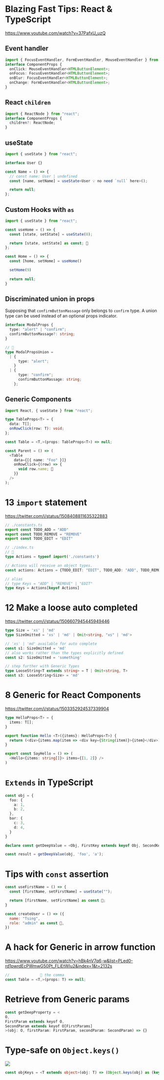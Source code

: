 # Blazing Fast Tips: React & TypeScript
https://www.youtube.com/watch?v=37PafxU_uzQ

## Event handler

```ts
import { FocusEventHandler, FormEventHandler, MouseEventHandler } from "react";
interface ComponentProps {
  onClick: MouseEventHandler<HTMLButtonElement>;
  onFocus: FocusEventHandler<HTMLButtonElement>;
  onBlur: FocusEventHandler<HTMLButtonElement>;
  onChange: FormEventHandler<HTMLButtonElement>;
}
```

## React `children`

```ts
import { ReactNode } from "react";
interface ComponentProps {
  children?: ReactNode;
}
```

## useState

```ts
import { useState } from "react";

interface User {}

const Name = () => {
  // const name: User | undefined
  const [name, setName] = useState<User 💡 no need `null` here>();

  return null;
};
```

## Custom Hooks with `as`

```ts
import { useState } from "react";

const useHome = () => {
  const [state, setState] = useState(0);

  return [state, setState] as const; 🚀
};

const Home = () => {
  const [home, setHome] = useHome()

  setHome(9)
  
  return null;
}
```

## Discriminated union in props

Supposing that `confirmButtonMassage` only belongs to `confirm` type. A union type can be used instead of an optional props indicator.

```ts
interface ModalProps {
  type: "alert" | "confirm";
  confirmButtonMassage?: string;
}

// 🚀
type ModalPropsUnion =
  | {
      type: "alert";
    }
  | {
      type: "confirm";
      confirmButtonMassage: string;
    };
```

## Generic Components

```ts
import React, { useState } from "react";

type TableProps<T> = {
  data: T[];
  onRowClick(row: T): void;
};

const Table = <T,>(props: TableProps<T>) => null;

const Parent = () => (
  <Table
    data={[{ name: "Foo" }]}
    onRowClick={(row) => {
      void row.name; 🚀
    }}
  />
);
```

# 13 `import` statement

https://twitter.com/i/status/1508408811635322883

```ts
// ./constants.ts
export const TODO_ADD = "ADD"
export const TODO_REMOVE = "REMOVE"
export const TODO_EDIT = "EDIT"

// ./index.ts
// 🚀 
type Actions = typeof import('./constants')

// Actions will receive an object types.
const actions: Actions = {TODO_EDIT: "EDIT", TODO_ADD: "ADD", TODO_REMOVE: "REMOVE"}

// alias 
// type Keys = "ADD" | "REMOVE" | "EDIT"
type Keys = Actions[keyof Actions]
```

# 12 Make a loose auto completed

https://twitter.com/i/status/1506607945445949446

```ts
type Size = 'xs' | 'md'
type SizeOmitted = 'xs' | 'md' | Omit<string, "xs" | 'md'>

// 'xs' | 'md' available for auto complete
const s1: SizeOmitted = 'md'
// also works rather than the types explicitly defined
const s2: SizeOmitted = 'something'

// step further with Generic Types
type LooseString<T extends string> = T | Omit<string, T>
const s3: LooseString<Size> = 'md'
```

# 8 Generic for React Components

https://twitter.com/i/status/1503352924537339904

```ts
type HelloProps<T> = {
  items: T[];
}

export function Hello <T>({items}: HelloProps<T>) {
  return (<div>{items.map(item => <div key={String(item)}>{item}</div>)}</div>)
}

export const SayHello = () => (
  <Hello<{items: string[]}> items={[1, 2]} />
)
```

# `Extends` in TypeScript

```ts
const obj = {
  foo: {
    a: 1,
    b: 2,
  },
  bar: {
    c: 3,
    d: 4,
  }
}

declare const getDeepValue = <Obj, FirstKey extends keyof Obj, SecondKey extends keyof FirstKey>(obj: Obj, firstKey: FirstKey, secondKey: SecondKey) : Obj[FirstKey][SecondKey];

const result = getDeepValue(obj, 'foo', 'a');
```

# Tips with `const` assertion

```js
const useFirstName = () => {
  const [firstName, setFirstName] = useState("");

  return [firstName, setFirstName] as const 🚀;
}

const createUser = () => ({
  name: "Tsing",
  role: "admin" as const 🚀,
})
```

# A hack for Generic in arrow function

https://www.youtube.com/watch?v=hBk4nV7q6-w&list=PLed0-rd1pwrdEcPWmwG50Pt_FLiEtWIu2&index=1&t=2132s

```js
//              🔻 the comma
const Table = <T,>(props: T) => null;
```

# Retrieve from Generic params

```js
const getDeepProperty = <
O, 
FirstParam extends keyof O, 
SecondParam extends keyof O[FirstParams]
>(obj: O, firstParam: FirstParam, secondParam: SecondParam) => {}
```

# Type-safe on `Object.keys()`

![](https://pbs.twimg.com/media/FpAgLBIXwAASxH4?format=jpg&name=small)

```ts
const objKeys = <T extends object>(obj: T) => (Object.keys(obj) as (keyof T)[])
```